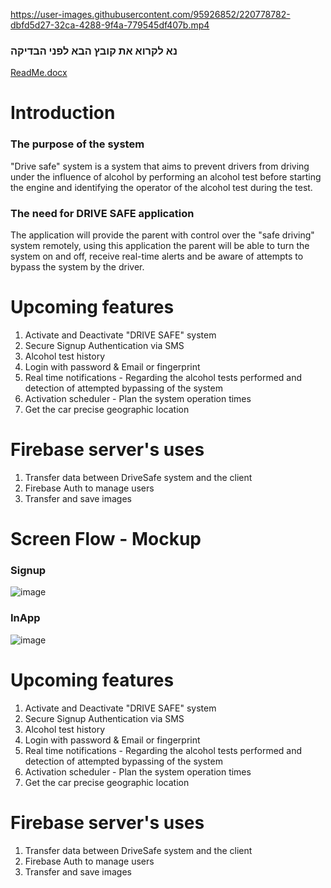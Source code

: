 https://user-images.githubusercontent.com/95926852/220778782-dbfd5d27-32ca-4288-9f4a-779545df407b.mp4

### נא לקרוא את קובץ הבא לפני הבדיקה
[ReadMe.docx](https://github.com/RonLulwi/DriveSafe-application/files/10808788/ReadMe.docx)

# Introduction

### The purpose of the system
"Drive safe" system is a system that aims to prevent drivers from driving under the influence of alcohol by performing an alcohol test before starting the engine and identifying the operator of the alcohol test during the test.

### The need for DRIVE SAFE application
The application will provide the parent with control over the "safe driving" system remotely, using this application the parent will be able to turn the system on and off, receive real-time alerts and be aware of attempts to bypass the system by the driver.

# Upcoming features
1. Activate and Deactivate "DRIVE SAFE" system
2. Secure Signup Authentication via SMS 
3. Alcohol test history
4. Login with password & Email or fingerprint
5. Real time notifications - Regarding the alcohol tests performed and detection of attempted bypassing of the system
6. Activation scheduler - Plan the system operation times
7. Get the car precise geographic location

# Firebase server's uses
1. Transfer data between DriveSafe system and the client
2. Firebase Auth to manage users
3. Transfer and save images

# Screen Flow - Mockup
### Signup
![image](https://user-images.githubusercontent.com/95926852/220773921-f2fb8844-a423-4424-9970-8a6aeae7e2cb.png)
### InApp
![image](https://user-images.githubusercontent.com/95926852/220773901-3de0cb45-6913-48ad-98c2-fd2d96d709fe.png)

# Upcoming features
1. Activate and Deactivate "DRIVE SAFE" system
2. Secure Signup Authentication via SMS 
3. Alcohol test history
4. Login with password & Email or fingerprint
5. Real time notifications - Regarding the alcohol tests performed and detection of attempted bypassing of the system
6. Activation scheduler - Plan the system operation times
7. Get the car precise geographic location

# Firebase server's uses
1. Transfer data between DriveSafe system and the client
2. Firebase Auth to manage users
3. Transfer and save images
